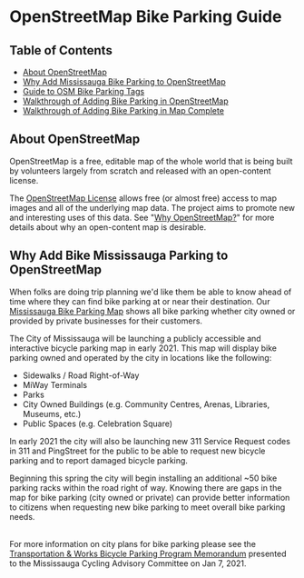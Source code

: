 # OpenStreetMap Bike Parking Guide

## Table of Contents

<ul>
  <li><a href='#OpenStreetMap'>About OpenStreetMap</a></li>
  <li><a href='#ProjectMotivation'>Why Add Mississauga Bike Parking to OpenStreetMap</a></li>
  <li><a href='Tagging.md'>Guide to OSM Bike Parking Tags</a></li>
  <li><a href='EditOpenStreetMap.md'>Walkthrough of Adding Bike Parking in OpenStreetMap</a></li>
  <li><a href='EditMapComplete.md'>Walkthrough of Adding Bike Parking in Map Complete</a></li>
</ul>

<h2 id="OpenStreetMap">About OpenStreetMap</h2>
OpenStreetMap is a free, editable map of the whole world that is being built by volunteers largely from scratch and released with an open-content license.
<br/>

The <a href="//www.openstreetmap.org/copyright">OpenStreetMap License</a> allows free (or almost free) access to map images and all of the underlying map data. The project aims to promote new and interesting uses of this data. See "<a href="/wiki/Why_OpenStreetMap%3F">Why OpenStreetMap?</a>" for more details about why an open-content map is desirable.

<h2 id="ProjectMotivation">Why Add Bike Mississauga Parking to OpenStreetMap</h2>
When folks are doing trip planning we'd like them be able to know ahead of time where they can find bike parking at or near their destination.  Our <a href="https://rollcooksville.github.io/maps/#map=12/43.5800/-79.5405/cyclosm">Mississauga Bike Parking Map</a> shows all bike parking whether city owned or provided by private businesses for their customers.  


The City of Mississauga will be launching a publicly accessible and interactive bicycle parking map in early 2021.  This map will display bike parking owned and operated by the city in locations like the following:
<ul>
  <li>Sidewalks / Road Right-of-Way</li>
  <li>MiWay Terminals</li>
  <li>Parks</li>
  <li>City Owned Buildings (e.g. Community Centres, Arenas, Libraries, Museums, etc.)</li>
  <li>Public Spaces (e.g. Celebration Square)</li>
</ul>

In early 2021 the city will also be launching new 311 Service Request codes in 311 and PingStreet for the public to be able to request new bicycle parking and to report damaged bicycle parking.
<br/>

Beginning this spring the city will begin installing an additional ~50 bike parking racks within the road right of way.  Knowing there are gaps in the map for bike parking (city owned or private) can provide better information to citizens when requesting new bike parking to meet overall bike parking needs.   
<br/>

For more information on city plans for bike parking please see the <a href="https://pub-mississauga.escribemeetings.com/filestream.ashx?DocumentId=8278">Transportation & Works Bicycle Parking Program Memorandum</a> presented to the Mississauga Cycling Advisory Committee on Jan 7, 2021.

